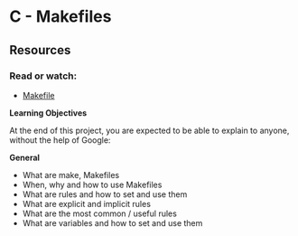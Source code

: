 # C - Makefiles

## Resources
### Read or watch:

 * [Makefile]()

**Learning Objectives**

At the end of this project, you are expected to be able to explain to anyone, without the help of Google:

**General**

 * What are make, Makefiles
 * When, why and how to use Makefiles
 * What are rules and how to set and use them
 * What are explicit and implicit rules
 * What are the most common / useful rules
 * What are variables and how to set and use them
